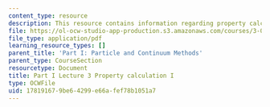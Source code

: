 ```yaml
---
content_type: resource
description: This resource contains information regarding property calculation I.
file: https://ol-ocw-studio-app-production.s3.amazonaws.com/courses/3-021j-introduction-to-modeling-and-simulation-spring-2012/178191679be64299e66afef78b1051a7_MIT3_021JS12_P1_L3.pdf
file_type: application/pdf
learning_resource_types: []
parent_title: 'Part I: Particle and Continuum Methods'
parent_type: CourseSection
resourcetype: Document
title: Part I Lecture 3 Property calculation I
type: OCWFile
uid: 17819167-9be6-4299-e66a-fef78b1051a7
---
```

